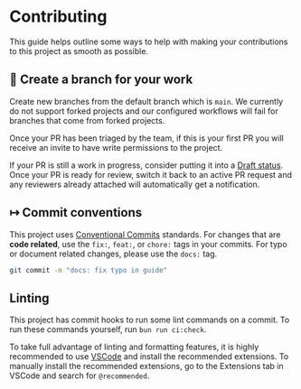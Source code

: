 # Contributing

This guide helps outline some ways to help with making your contributions
to this project as smooth as possible.

## 🌳 Create a branch for your work

Create new branches from the default branch which is `main`.
We currently do not support forked projects and our configured workflows
will fail for branches that come from forked projects.

Once your PR has been triaged by the team, if this is your first PR you
will receive an invite to have write permissions to the project.

If your PR is still a work in progress, consider putting it into a [Draft status](https://docs.github.com/en/pull-requests/collaborating-with-pull-requests/proposing-changes-to-your-work-with-pull-requests/changing-the-stage-of-a-pull-request#converting-a-pull-request-to-a-draft).
Once your PR is ready for review, switch it back to an active PR request
and any reviewers already attached will automatically get a notification.

## ↦ Commit conventions

This project uses [Conventional Commits](https://www.conventionalcommits.org/en/v1.0.0/) standards.
For changes that are **code related**, use the `fix:`, `feat:`, or `chore:` tags in your commits.
For typo or document related changes, please use the `docs:` tag.

```sh
git commit -m "docs: fix typo in guide"
```

## Linting

This project has commit hooks to run some lint commands on a commit.
To run these commands yourself, run `bun run ci:check`.

To take full advantage of linting and formatting features, it is highly
recommended to use [VSCode](https://code.visualstudio.com/) and install the recommended extensions.
To manually install the recommended extensions, go to the Extensions tab
in VSCode and search for `@recommended`.
